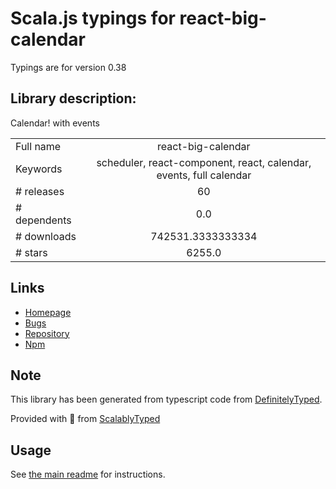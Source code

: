 
# Scala.js typings for react-big-calendar

Typings are for version 0.38

## Library description:
Calendar! with events

|                    |                 |
| ------------------ | :-------------: |
| Full name          | react-big-calendar |
| Keywords           | scheduler, react-component, react, calendar, events, full calendar |
| # releases         | 60 |
| # dependents       | 0.0 |
| # downloads        | 742531.3333333334 |
| # stars            | 6255.0 |

## Links
- [Homepage](https://github.com/jquense/react-big-calendar#readme)
- [Bugs](https://github.com/jquense/react-big-calendar/issues)
- [Repository](https://github.com/jquense/react-big-calendar)
- [Npm](https://www.npmjs.com/package/react-big-calendar)
    


## Note
This library has been generated from typescript code from [DefinitelyTyped](https://definitelytyped.org).

Provided with :purple_heart: from [ScalablyTyped](https://github.com/oyvindberg/ScalablyTyped)

## Usage
See [the main readme](../../readme.md) for instructions.


